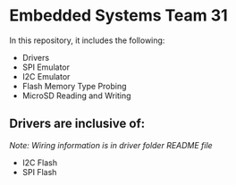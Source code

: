 # Embedded Systems Team 31
In this repository, it includes the following:
* Drivers
* SPI Emulator
* I2C Emulator
* Flash Memory Type Probing
* MicroSD Reading and Writing

## Drivers are inclusive of:
<i>Note: Wiring information is in driver folder README file</i>
* I2C Flash
* SPI Flash


